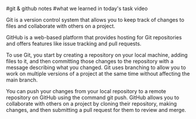 #git & github notes
#what we learned in today's task video


Git is a version control system that allows you to keep track of changes to files and collaborate with others on a project.


GitHub is a web-based platform that provides hosting for Git repositories and offers features like issue tracking and pull requests.


To use Git, you start by creating a repository on your local machine, adding files to it, and then committing those changes to the repository with a message describing what you changed.
Git uses branching to allow you to work on multiple versions of a project at the same time without affecting the main branch.


You can push your changes from your local repository to a remote repository on GitHub using the command git push.
GitHub allows you to collaborate with others on a project by cloning their repository, making changes, and then submitting a pull request for them to review and merge.

